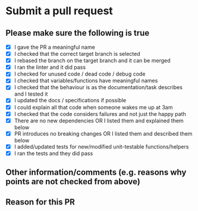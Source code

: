 # Submit a pull request

## Please make sure the following is true

- [x] I gave the PR a meaningful name
- [x] I checked that the correct target branch is selected
- [x] I rebased the branch on the target branch and it can be merged
- [x] I ran the linter and it did pass
- [x] I checked for unused code / dead code / debug code
- [x] I checked that variables/functions have meaningful names
- [x] I checked that the behaviour is as the documentation/task describes and I tested it
- [x] I updated the docs / specifications if possible
- [x] I could explain all that code when someone wakes me up at 3am
- [x] I checked that the code considers failures and not just the happy path
- [x] There are no new dependencies OR I listed them and explained them below
- [x] PR introduces no breaking changes OR I listed them and described them below
- [x] I added/updated tests for new/modified unit-testable functions/helpers
- [x] I ran the tests and they did pass

## Other information/comments (e.g. reasons why points are not checked from above)

## Reason for this PR
